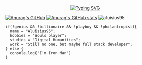 <p align=center><a href="https://git.io/typing-svg"><img src="https://readme-typing-svg.demolab.com?font=Kode+Mono&duration=4000&pause=1000&color=3EF72E&center=true&vCenter=false&repeat=true&random=false&width=435&lines=Knock+knock.;Who+are+you%3F;I'm+the+wh..No%2C+I'm+Aluisius!" alt="Typing SVG" /></a></p>

[![Anurag's GitHub](https://github-readme-stats.vercel.app/api?username=Aluisius95&custom_title=Aluisius95's%20GitHub%20Stats&show_icons=true&theme=default#gh-light-mode-only)](https://github.com/anuraghazra/github-readme-stats#gh-light-mode-only)
[![Anurag's GitHub stats](https://github-readme-stats.vercel.app/api?username=Aluisius95&custom_title=Aluisius95's%20GitHub%20Stats&show_icons=true&theme=merko#gh-dark-mode-only)](https://github.com/anuraghazra/github-readme-stats#gh-dark-mode-only) 
<span><img src="https://github-readme-stats.vercel.app/api/top-langs?username=aluisius95&show_icons=true&locale=en&layout=compact&theme=merko" alt="aluisius95" /></span>

```
if(!genius && !billionaire && !playboy && !philantropist){
  name = "Aluisius95";
  hobbies = "Souls player";
  studies = "Digital Humanities";
  work = "Still no one, but maybe full stack developer";
} else {
  console.log("I'm Iron Man")
}
